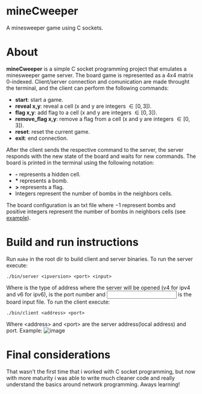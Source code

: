 # mineCweeper
A minesweeper game using C sockets.

# About
**mineCweeper** is a simple C socket programming project that emulates a minesweeper game server. The board game is represented as a 4x4 matrix 0-indexed. Client/server connection and comunication are made throught the terminal, and the client can perform the following commands:
- **start**: start a game.
- **reveal x,y**: reveal a cell (x and y are integers $\in [0, 3]$).
- **flag x,y**: add flag to a cell (x and y are integers $\in [0, 3]$).
- **remove_flag x,y**: remove a flag from a cell (x and y are integers $\in [0, 3]$).
- **reset**: reset the current game.
- **exit**: end connection.

After the client sends the respective command to the server, the server responds with the new state of the board and waits for new commands. The board is printed in the terminal using the following notation:
- **-** represents a hidden cell.
- **\*** represents a bomb.
- **>** represents a flag.
- Integers represent the number of bombs in the neighbors cells.

The board configuration is an txt file where $-1$ represent bombs and positive integers represent the number of bombs in neighbors cells (see [example](https://github.com/JoaoP-Silva/mineCweeper/blob/main/input/in.txt)).
# Build and run instructions
Run ``make`` in the root dir to build client and server binaries. To run the server execute:

``./bin/server <ipversion> <port> <input>``

Where <ipversion> is the type of address where the server will be opened (v4 for ipv4 and v6 for ipv6), <port> is the port number and <input> is the board input file.
To run the client execute:

``./bin/client <address> <port>``

Where \<address> and \<port> are the server address(local address) and port. 
Example:
![image](https://github.com/JoaoP-Silva/mineCweeper/assets/73205375/72e789ea-6535-48dc-ad81-cb3db8466237)

# Final considerations
That wasn't the first time that i worked with C socket programming, but now with more maturity i was able to write much cleaner code and really understand the basics around network programming. Aways learning!
